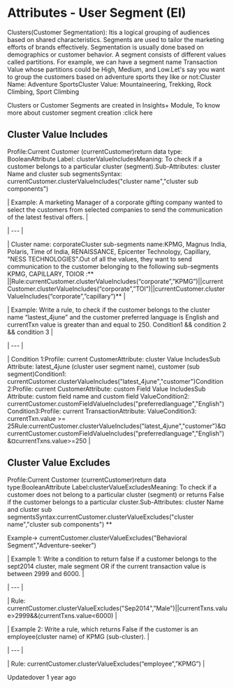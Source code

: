 # Attributes - User Segment (EI)

Clusters(Customer Segmentation): Itis a logical grouping of audiences based on shared characteristics. Segments are used to tailor the marketing efforts of brands effectively. Segmentation is usually done based on demographics or customer behavior. A segment consists of different values called partitions. For example, we can have a segment name Transaction Value whose partitions could be High, Medium, and Low.Let's say you want to group the customers based on adventure sports they like or not:Cluster Name: Adventure SportsCluster Value: Mountaineering, Trekking, Rock Climbing, Sport Climbing

Clusters or Customer Segments are created in Insights+ Module, To know more about customer segment creation :click here

## Cluster Value Includes

Profile:Current Customer (currentCustomer)return data type: BooleanAttribute Label: clusterValueIncludesMeaning: To check if a customer belongs to a particular cluster (segment).Sub-Attributes: cluster Name and cluster sub segmentsSyntax: currentCustomer.clusterValueIncludes("cluster name","cluster sub components")

| Example: A marketing Manager of a corporate gifting company wanted to select the customers from selected companies to send the communication of the latest festival offers. |

| --- |

| Cluster name: corporateCluster sub-segments name:KPMG, Magnus India, Polaris, Time of India, RENAISSANCE, Epicenter Technology, Capillary, "NESS TECHNOLOGIES".Out of all the values, they want to send communication to the customer belonging to the following sub-segments KPMG, CAPILLARY, TOIOR :** ||Rule:currentCustomer.clusterValueIncludes(“corporate”,”KPMG”)||currentCustomer.clusterValueIncludes(“corporate”,”TOI”)||currentCustomer.clusterValueIncludes(“corporate”,”capillary”)** |



| Example: Write a rule, to check if the customer belongs to the cluster name “lastest_4june” and the customer preferred language is English and currentTxn value is greater than and equal to 250. Condition1 && condition 2 && condition 3 |

| --- |

| Condition 1:Profile: current CustomerAttribute: cluster Value IncludesSub Attribute: latest_4june (cluster user segment name), customer (sub segment)Condition1: currentCustomer.clusterValueIncludes("latest_4june","customer")Condition 2:Profile: current CustomerAttribute: custom Field Value IncludesSub Attribute: custom field name and custom field ValueCondition2: currentCustomer.customFieldValueIncludes("preferredlanguage","English")Condition3:Profile: current TransactionAttribute: ValueCondition3: currentTxn.value >= 25Rule:currentCustomer.clusterValueIncludes("latest_4june","customer")&¤currentCustomer.customFieldValueIncludes("preferredlanguage","English")&¤currentTxns.value>=250 |



## Cluster Value Excludes

Profile:Current Customer (currentCustomer)return data type:BooleanAttribute Label:clusterValueExcludesMeaning: To check if a customer does not belong to a particular cluster (segment) or returns False if the customer belongs to a particular cluster.Sub-Attributes: cluster Name and cluster sub segmentsSyntax:currentCustomer.clusterValueExcludes("cluster name","cluster sub components") **

Example-> currentCustomer.clusterValueExcludes("Behavioral Segment","Adventure-seeker")

| Example 1: Write a condition to return false if a customer belongs to the sept2014 cluster, male segment OR if the current transaction value is between 2999 and 6000. |

| --- |

| Rule: currentCustomer.clusterValueExcludes("Sep2014",”Male")||currentTxns.value>2999&&(currentTxns.value<6000) |



| Example 2: Write a rule, which returns False if the customer is an employee(cluster name) of KPMG (sub-cluster). |

| --- |

| Rule: currentCustomer.clusterValueExcludes(“employee”,”KPMG”) |



Updatedover 1 year ago